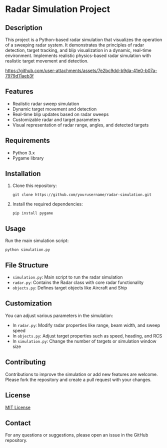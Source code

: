 # Radar Simulation Project

## Description
This project is a Python-based radar simulation that visualizes the operation of a sweeping radar system. It demonstrates the principles of radar detection, target tracking, and blip visualization in a dynamic, real-time environment. Implements realistic physics-based radar simulation with realistic target movement and detection.

https://github.com/user-attachments/assets/7e2bc9dd-b9da-41e0-b07a-7979d11aeb3f

## Features
- Realistic radar sweep simulation
- Dynamic target movement and detection
- Real-time blip updates based on radar sweeps
- Customizable radar and target parameters
- Visual representation of radar range, angles, and detected targets

## Requirements
- Python 3.x
- Pygame library

## Installation
1. Clone this repository:
   ```
   git clone https://github.com/yourusername/radar-simulation.git
   ```
2. Install the required dependencies:
   ```
   pip install pygame
   ```

## Usage
Run the main simulation script:
```
python simulation.py
```

## File Structure
- `simulation.py`: Main script to run the radar simulation
- `radar.py`: Contains the Radar class with core radar functionality
- `objects.py`: Defines target objects like Aircraft and Ship

## Customization
You can adjust various parameters in the simulation:
- In `radar.py`: Modify radar properties like range, beam width, and sweep speed
- In `objects.py`: Adjust target properties such as speed, heading, and RCS
- In `simulation.py`: Change the number of targets or simulation window size

## Contributing
Contributions to improve the simulation or add new features are welcome. Please fork the repository and create a pull request with your changes.

## License
[MIT License](https://opensource.org/licenses/MIT)

## Contact
For any questions or suggestions, please open an issue in the GitHub repository.
